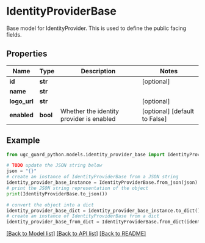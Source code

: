 # IdentityProviderBase

Base model for IdentityProvider. This is used to define the public facing fields.

## Properties

Name | Type | Description | Notes
------------ | ------------- | ------------- | -------------
**id** | **str** |  | [optional] 
**name** | **str** |  | 
**logo_url** | **str** |  | [optional] 
**enabled** | **bool** | Whether the identity provider is enabled | [optional] [default to False]

## Example

```python
from ugc_guard_python.models.identity_provider_base import IdentityProviderBase

# TODO update the JSON string below
json = "{}"
# create an instance of IdentityProviderBase from a JSON string
identity_provider_base_instance = IdentityProviderBase.from_json(json)
# print the JSON string representation of the object
print(IdentityProviderBase.to_json())

# convert the object into a dict
identity_provider_base_dict = identity_provider_base_instance.to_dict()
# create an instance of IdentityProviderBase from a dict
identity_provider_base_from_dict = IdentityProviderBase.from_dict(identity_provider_base_dict)
```
[[Back to Model list]](../README.md#documentation-for-models) [[Back to API list]](../README.md#documentation-for-api-endpoints) [[Back to README]](../README.md)


